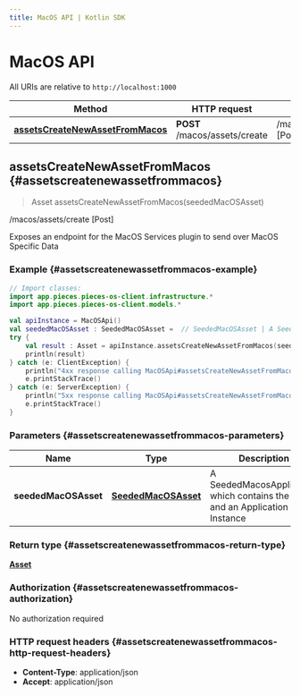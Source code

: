 ```yaml
---
title: MacOS API | Kotlin SDK
---
```


# MacOS API

All URIs are relative to `http://localhost:1000`

Method | HTTP request | Description
------------- | ------------- | -------------
[**assetsCreateNewAssetFromMacos**](#assetscreatenewassetfrommacos) | **POST** /macos/assets/create | /macos/assets/create [Post]


## **assetsCreateNewAssetFromMacos** {#assetscreatenewassetfrommacos}
> Asset assetsCreateNewAssetFromMacos(seededMacOSAsset)

/macos/assets/create [Post]

Exposes an endpoint for the MacOS Services plugin to send over MacOS Specific Data

### Example {#assetscreatenewassetfrommacos-example}
```kotlin
// Import classes:
import app.pieces.pieces-os-client.infrastructure.*
import app.pieces.pieces-os-client.models.*

val apiInstance = MacOSApi()
val seededMacOSAsset : SeededMacOSAsset =  // SeededMacOSAsset | A SeededMacosApplication which contains the value and an Application Instance
try {
    val result : Asset = apiInstance.assetsCreateNewAssetFromMacos(seededMacOSAsset)
    println(result)
} catch (e: ClientException) {
    println("4xx response calling MacOSApi#assetsCreateNewAssetFromMacos")
    e.printStackTrace()
} catch (e: ServerException) {
    println("5xx response calling MacOSApi#assetsCreateNewAssetFromMacos")
    e.printStackTrace()
}
```

### Parameters {#assetscreatenewassetfrommacos-parameters}

Name | Type | Description  | Notes
------------- | ------------- | ------------- | -------------
 **seededMacOSAsset** | [**SeededMacOSAsset**](../models/SeededMacOSAsset)| A SeededMacosApplication which contains the value and an Application Instance | [optional]

### Return type {#assetscreatenewassetfrommacos-return-type}

[**Asset**](../models/Asset)

### Authorization {#assetscreatenewassetfrommacos-authorization}

No authorization required

### HTTP request headers {#assetscreatenewassetfrommacos-http-request-headers}

 - **Content-Type**: application/json
 - **Accept**: application/json

